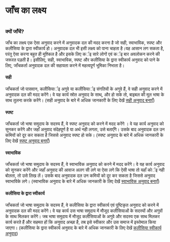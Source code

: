 # जाँच का लक्ष्य

 #

### क्यों जाँचें?

जाँच का लक्ष्य एक ऐसा अनुवाद करने में अनुवादक दल की मदद करना है जो सही, स्वाभाविक, स्पष्ट और कलीसिया के द्वारा स्वीकार्य हो। अनुवादक दल भी इसी लक्ष्य को पाना चाहता है।यह आसान लग सकता है, परंतु ऐसा करना बहुत ही मुश्किल है और इसके लिए कर्इ सारे लोगों एवं कर्इ बार अवलोकन करने की जरूरत पड़ती है। इसीलिए, सही, स्वाभाविक, स्पष्ट और कलीसिया के द्वारा स्वीकार्य अनुवाद को पाने के लिए, जाँचकर्ता अनुवादक दल की सहायता करने में महत्वपूर्ण भूमिका निभाता है।

#### सही

जाँचकर्ता जो पासवान, कलीसियार्इ अगुवे या कलीसियार्इ संगतियों के अगुवे हैं, वे सही अनुवाद करने में अनुवादक दल की मदद करेंगे। वे यह कार्य स्रोत अनुवाद के साथ्, और हो सके तो, बाइबल की मूल भाषा के साथ तुलना करके करेंगे। (सही अनुवाद के बारे में अधिक जानकारी के लिए देखें [सही अनुवाद बनाएँ](../../translate/guidelines-accurate/01.md))

#### स्पष्ट

जाँचकर्ता जो भाषा समुदाय के सदस्य हैं, वे स्पष्ट अनुवाद को करने में मदद करेंगे । वे यह कार्य अनुवाद को सुनकर करेंगे और जहाँ अनुवाद संदेहपूर्ण है या अर्थ नही लगता, उसे बताएँगे। उसके बाद अनुवादक दल उन कमियों को दूर कर सकता है जिससे अनुवाद स्पष्ट हो सके। (स्पष्ट अनुवाद के बारे में अधिक जानकारी के लिए देखें [स्पष्ट अनुवाद बनाएँ](../../translate/guidelines-clear/01.md))

#### स्वाभाविक

जाँचकर्ता जो भाषा समुदाय के सदस्य हैं, वे स्वाभाविक अनुवाद को करने में मदद करेंगे। वे यह कार्य अनुवाद को सुनकर करेंगे और जहाँ अनुवाद की आवाज अलग सी लगे या ऐसा लगे कि ऐसी भाषा तो यहाँ कोर्इ नही बोलता, तो उसे लिख लें। उसके बाद अनुवादक दल उन कमियों को दूर कर सकता है जिससे अनुवाद स्वाभाविके लगे। (स्वाभाविक अनुवाद के बारे में अधिक जानकारी के लिए देखें [स्वाभाविक अनुवाद बनाएँ](../../translate/guidelines-natural/01.md))

#### कलीसिया के द्वारा स्वीकार्य

जाँचकर्ता जो भाषा समुदाय के सदस्य हैं, वे कलीसिया के द्वारा स्वीकार्य एवं पुष्टिकृत अनुवाद को करने में अनुवादक दल की मदद करेंगे। वे यह कार्य उस भाषा समुदाय में मौजूद कलीसियाओं के सदस्यों और अगुवों के साथ मिलकर करेंगे। जब भाषा समुदाय में मौजूद कलीसियाओं के अगुवे और सदस्य एक साथ मिलकर कार्य करते हैं और सहमत हों कि अनुवाद अच्छा है, तब इसे स्वीकार और उस समाज में इस्तेमाल किया जाएगा। (कलीसिया के द्वारा स्वीकार्य अनुवाद के बारे में अधिक जानकारी के लिए देखें [कलीसिया स्वीकार्य अनुवाद](../../translate/guidelines-church-approved/01.md))

